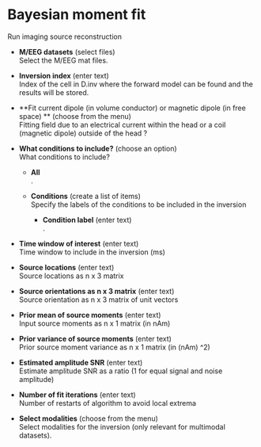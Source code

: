 # Bayesian moment fit  
Run imaging source reconstruction  

* **M/EEG datasets** (select files)  
Select the M/EEG mat files.  

* **Inversion index** (enter text)  
Index of the cell in D.inv where the forward model can be found and the results will be stored.  

* **Fit current dipole (in volume conductor) or magnetic dipole (in free space) ** (choose from the menu)  
Fitting field due to an electrical current within the head or a coil (magnetic dipole) outside of the head ?  

* **What conditions to include?** (choose an option)  
What conditions to include?  

    * **All**   
    .  

    * **Conditions** (create a list of items)  
    Specify the labels of the conditions to be included in the inversion  

        * **Condition label** (enter text)  
        .  

* **Time window of interest** (enter text)  
Time window to include in the inversion (ms)  

* **Source locations** (enter text)  
Source locations as n x 3 matrix  

* **Source orientations as n x 3 matrix** (enter text)  
Source orientation as n x 3 matrix of unit vectors  

* **Prior mean of source moments** (enter text)  
Input source moments as n x 1 matrix (in nAm)  

* **Prior variance of source moments** (enter text)  
Prior source moment variance as n x 1 matrix (in (nAm) \^2)  

* **Estimated amplitude SNR** (enter text)  
Estimate amplitude SNR as a ratio (1 for equal signal and noise amplitude)  

* **Number of fit iterations** (enter text)  
Number of restarts of algorithm to avoid local extrema  

* **Select modalities** (choose from the menu)  
Select modalities for the inversion (only relevant for multimodal datasets).  
